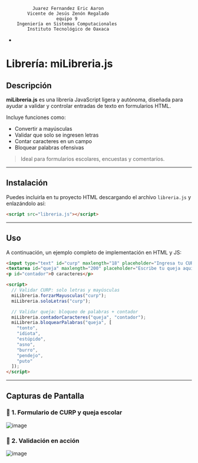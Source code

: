 
              Juarez Fernandez Eric Aaron
            Vicente de Jesús Zenón Regalado  
                       equipo 9
        Ingeniería en Sistemas Computacionales  
            Instituto Tecnológico de Oaxaca  
-

#  Librería: miLibreria.js

##  Descripción

**miLibreria.js** es una librería JavaScript ligera y autónoma, diseñada para ayudar a validar y controlar entradas de texto en formularios HTML.  

Incluye funciones como:

- Convertir a mayúsculas
- Validar que solo se ingresen letras
- Contar caracteres en un campo
- Bloquear palabras ofensivas

>  Ideal para formularios escolares, encuestas y comentarios.

---

##  Instalación

Puedes incluirla en tu proyecto HTML descargando el archivo `libreria.js` y enlazándolo así:

```html
<script src="libreria.js"></script>
```

---

## Uso

A continuación, un ejemplo completo de implementación en HTML y JS:

```html
<input type="text" id="curp" maxlength="18" placeholder="Ingresa tu CURP" />
<textarea id="queja" maxlength="200" placeholder="Escribe tu queja aquí..."></textarea>
<p id="contador">0 caracteres</p>

<script>
  // Validar CURP: solo letras y mayúsculas
  miLibreria.forzarMayusculas("curp");
  miLibreria.soloLetras("curp");

  // Validar queja: bloqueo de palabras + contador
  miLibreria.contadorCaracteres("queja", "contador");
  miLibreria.bloquearPalabras("queja", [
    "tonto",
    "idiota",
    "estúpido",
    "asno",
    "burro",
    "pendejo",
    "puto"
  ]);
</script>
```

---

## Capturas de Pantalla

### 📸 1. Formulario de CURP y queja escolar

![image](https://github.com/user-attachments/assets/31a03809-a44a-40ef-93aa-1b07eda42b0a)

### 📸 2. Validación en acción

![image](https://github.com/user-attachments/assets/df31474f-946c-4ba1-9951-7ba77bfd964f)











